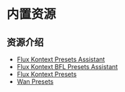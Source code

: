 # 内置资源

## 资源介绍

- [Flux Kontext Presets Assistant](kontext_presets_assistant.json)
- [Flux Kontext BFL Presets Assistant](kontext_presets_assistant.json)
- [Flux Kontext Presets](kontext_presets.json)
- [Wan Presets](wan_presets.json)
